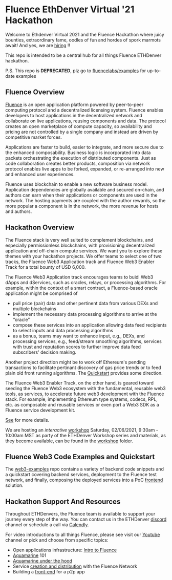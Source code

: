 # Fluence EthDenver Virtual '21 Hackathon  

Welcome to Ethdenver Virtual 2021 and the Fluence Hackathon where juicy bounties, extraordinary fame, oodles of fun and hordes of spork marmots await!  And yes, we are [hiring](https://fluence.network/join.html) !!

This repo is intended to be a central hub for all things Fluence ETHDenver hackathon.

P.S. This repo is **DEPRECATED**, plz go to [fluencelabs/examples](https://github.com/fluencelabs/examples) for up-to-date examples 

## Fluence Overview
[Fluence](https://fluence.network/) is an open application platform powered by peer-to-peer computing protocol and a decentralized licensing system. Fluence enables developers to host applications in the decentralized network and collaborate on live applications, reusing components and data. The protocol creates an open marketplace of compute capacity, so availability and pricing are not controlled by a single company and instead are driven by competitive market forces.

Applications are faster to build, easier to integrate, and more secure due to the enhanced composability. Business logic is incorporated into data packets orchestrating the execution of distributed components. Just as code collaboration creates better products, composition via network protocol enables live apps to be forked, expanded, or re-arranged into new and enhanced user experiences.

Fluence uses blockchain to enable a new software business model. Application dependencies are globally available and secured on-chain, and authors can earn when their applications or components are used in the network. The hosting payments are coupled with the author rewards, so the more popular a component is in the network, the more revenue for hosts and authors.

## Hackathon Overview
The Fluence stack is very well suited to complement blockchains, and especially permissionless blockchains, with provisioning decentralized application and off-chain compute services. We want you to explore these themes with your hackathon projects. We offer teams to select one of two tracks, the Fluence Web3 Application track and Fluence Web3 Enabler Track for a total bounty of USD 6,000.

The Fluence Web3 Application track encourages teams to buidl Web3 dApps and dServices, such as oracles, relays, or processing algorithms. For example, within the context of a smart contract, a Fluence-based oracle application might be comprised of
* pull price (pair) data and other pertinent data from various DEXs and multiple blockchains
* implement the necessary data processing algorithms to arrive at the “oracle"
* compose these services into an application allowing data feed recipients to select inputs and data processing algorithms
* as a bonus, teams may want to enhance input, e.g., DEXs, and processing services, e.g., feed/stream smoothing algorithms, services with trust and reputation scores to further improve data feed subscribers' decision making. 

Another project direction might be to work off Ethereum's pending transactions to facilitate pertinant discovery of gas price trends or to feed plain old front running algorithms. The [Quickstart](web3-examples/Readme.md) provides some direction.

The Fluence Web3 Enabler Track, on the other hand, is geared toward seeding the Fluence Web3 ecosystem with the fundamental, reusable web3 tools, as services, to accelerate future web3 development with the Fluence stack. For example, implementing Ethereum type systems, codecs, RPL, etc. as composable and reusable services or even
port a Web3 SDK as a Fluence service development kit.

[See](Hackathon.md) for more details.

We are hosting an <i>interactive</i> [workshop](https://streamyard.com/dx7c9rhaf2) Saturday, 02/06/2021, 9:30am - 10:00am MST as party of the ETHDenver Workshop series and materials, as they become available, can be found in the [workshop](workshop) folder.

## Fluence Web3 Code Examples and Quickstart
The [web3-examples](web3-examples/Readme.md) repo contains a variety of backend code snippets and a quickstart covering backend services, deployment to the Fluence test network, and finally, composing the deployed services into a PoC [frontend](web-frontend) solution.

## Hackathon Support And Resources
Throughout ETHDenvers, the Fluence team is available to support your journey every step of the way. You can contact us in the ETHDenver [discord](https://discord.gg/6MHXkJd6) channel or schedule a call via [Calendly](https://calendly.com/fluencehack).

For video introductions to all things Fluence, please see visit our [Youtube](https://www.youtube.com/channel/UC3b5eFyKRFlEMwSJ1BTjpbw) channel or pick and choose from specific topics:
* Open applications infrastructure: [Intro to Fluence](https://youtu.be/FpmT2w0zNE0)
* [Aquamarine](https://youtu.be/EcS0jT8a_dk) 101
* [Aquamarine under the hood](https://youtu.be/SQXq7Voky1w)
* Service [creation and distribution](https://youtu.be/XmkuJkPaFEQ) with the Fluence Network 
* Building a [front-end](https://youtu.be/c1WPIE5RwL4) for a p2p app
